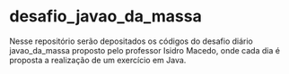 # desafio_javao_da_massa
Nesse repositório serão depositados os códigos do desafio diário javao_da_massa proposto pelo professor Isidro Macedo, onde cada dia é proposta a realização de um exercício em Java.
